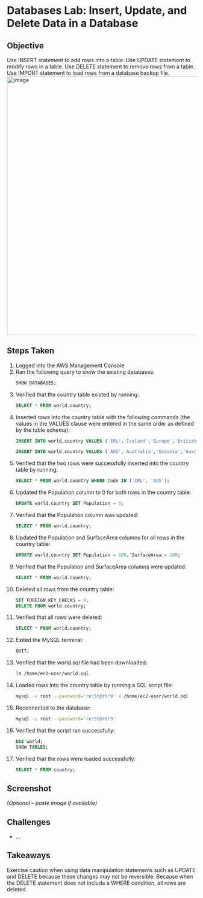 # Databases Lab: Insert, Update, and Delete Data in a Database

## Objective
Use INSERT statement to add rows into a table. Use UPDATE statement to modify rows in a table. Use DELETE statement to remove rows from a table. Use IMPORT statement to load rows from a database backup file.
<img width="882" height="686" alt="image" src="https://github.com/user-attachments/assets/3428b089-4558-45e0-8563-26304daf2e4b" />

## Steps Taken
1. Logged into the AWS Management Console
2. Ran the following query to show the existing databases:
      ```sql
      SHOW DATABASES;
      ```
3. Verified that the country table existed by running:
      ```sql
      SELECT * FROM world.country;
      ```
4. Inserted rows into the country table with the following commands (the values in the VALUES clause were entered in the same order as defined by the table schema):
      ```sql
      INSERT INTO world.country VALUES ('IRL','Ireland','Europe','British Islands',70273.00,1921,3775100,76.8,75921.00,73132.00,'Ireland/Éire','Republic',1447,'IE');
      
      INSERT INTO world.country VALUES ('AUS','Australia','Oceania','Australia and New Zealand',7741220.00,1901,18886000,79.8,351182.00,392911.00,'Australia','Constitutional Monarchy, Federation',135,'AU');
      ```
5. Verified that the two rows were successfully inserted into the country table by running:
      ```sql
      SELECT * FROM world.country WHERE Code IN ('IRL', 'AUS');
      ```
6. Updated the Population column to 0 for both rows in the country table:
      ```sql
      UPDATE world.country SET Population = 0;
      ```
7. Verified that the Population column was updated:
      ```sql
      SELECT * FROM world.country;
      ```
8. Updated the Population and SurfaceArea columns for all rows in the country table:
      ```sql
      UPDATE world.country SET Population = 100, SurfaceArea = 100;
      ```
9. Verified that the Population and SurfaceArea columns were updated:
      ```sql
      SELECT * FROM world.country;
      ```
10. Deleted all rows from the country table:
      ```sql
      SET FOREIGN_KEY_CHECKS = 0;
      DELETE FROM world.country;
      ```
11. Verified that all rows were deleted:
      ```sql
      SELECT * FROM world.country;
      ```
12. Exited the MySQL terminal:
      ```sql
      QUIT;
      ```
13. Verified that the world.sql file had been downloaded:
      ``` bash
      ls /home/ec2-user/world.sql
      ```
14. Loaded rows into the country table by running a SQL script file:
      ``` bash
      mysql -u root --password='re:St@rt!9' < /home/ec2-user/world.sql
      ```
15.  Reconnected to the database:
      ``` bash
      mysql -u root --password='re:St@rt!9'
      ```
16. Verified that the script ran successfully:
      ```sql
      USE world;
      SHOW TABLES;
      ```
17. Verified that the rows were loaded successfully:
      ```sql
      SELECT * FROM country;
      ```

## Screenshot
_(Optional – paste image if available)_

## Challenges
- ...


## Takeaways
Exercise caution when using data manipulation statements such as UPDATE and DELETE because these changes may not be reversible. Because when the DELETE statement does not include a WHERE condition, all rows are deleted.

